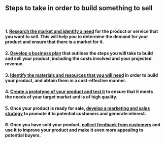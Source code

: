 ## Steps to take in order to build something to sell
<br>

#### 1. [Research the market and identify a need](/how-to-research-the-market-and-identify-a-need-for-your-product-or-service.html) for the product or service that you want to sell. This will help you to determine the demand for your product and ensure that there is a market for it.
#### 2. [Develop a business plan](/how-to-develop-a-business-plan.html) that outlines the steps you will take to build and sell your product, including the costs involved and your projected revenue.
#### 3. [Identify the materials and resources that you will need](/how-to-identify-the-materials-and-resources-that-you-will-need-in-order-to-build-your-product.html) in order to build your product, and obtain them in a cost-effective manner.
#### 4. [Create a prototype of your product and test it](/how-to-create-a-prototype-of-your-product.html) to ensure that it meets the needs of your target market and is of high quality.
#### 5. Once your product is ready for sale, [develop a marketing and sales strategy](/how-to-develop-a-marketing-and-sales-strategy.html) to promote it to potential customers and generate interest.
#### 6. Once you have sold your product, [collect feedback from customers](/how-to-collect-feedback-from-customers.html) and use it to improve your product and make it even more appealing to potential buyers.
